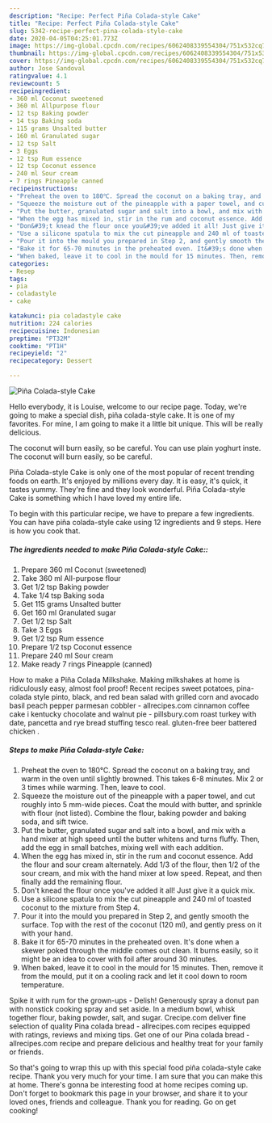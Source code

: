 ```yaml
---
description: "Recipe: Perfect Piña Colada-style Cake"
title: "Recipe: Perfect Piña Colada-style Cake"
slug: 5342-recipe-perfect-pina-colada-style-cake
date: 2020-04-05T04:25:01.773Z
image: https://img-global.cpcdn.com/recipes/6062408339554304/751x532cq70/pina-colada-style-cake-recipe-main-photo.jpg
thumbnail: https://img-global.cpcdn.com/recipes/6062408339554304/751x532cq70/pina-colada-style-cake-recipe-main-photo.jpg
cover: https://img-global.cpcdn.com/recipes/6062408339554304/751x532cq70/pina-colada-style-cake-recipe-main-photo.jpg
author: Jose Sandoval
ratingvalue: 4.1
reviewcount: 5
recipeingredient:
- 360 ml Coconut sweetened
- 360 ml Allpurpose flour
- 12 tsp Baking powder
- 14 tsp Baking soda
- 115 grams Unsalted butter
- 160 ml Granulated sugar
- 12 tsp Salt
- 3 Eggs
- 12 tsp Rum essence
- 12 tsp Coconut essence
- 240 ml Sour cream
- 7 rings Pineapple canned
recipeinstructions:
- "Preheat the oven to 180℃. Spread the coconut on a baking tray, and warm in the oven until slightly browned. This takes 6-8 minutes. Mix 2 or 3 times while warming. Then, leave to cool."
- "Squeeze the moisture out of the pineapple with a paper towel, and cut roughly into 5 mm-wide pieces. Coat the mould with butter, and sprinkle with flour (not listed). Combine the flour, baking powder and baking soda, and sift twice."
- "Put the butter, granulated sugar and salt into a bowl, and mix with a hand mixer at high speed until the butter whitens and turns fluffy. Then, add the egg in small batches, mixing well with each addition."
- "When the egg has mixed in, stir in the rum and coconut essence. Add the flour and sour cream alternately. Add 1/3 of the flour, then 1/2 of the sour cream, and mix with the hand mixer at low speed. Repeat, and then finally add the remaining flour."
- "Don&#39;t knead the flour once you&#39;ve added it all! Just give it a quick mix."
- "Use a silicone spatula to mix the cut pineapple and 240 ml of toasted coconut to the mixture from Step 4."
- "Pour it into the mould you prepared in Step 2, and gently smooth the surface. Top with the rest of the coconut (120 ml), and gently press on it with your hand."
- "Bake it for 65-70 minutes in the preheated oven. It&#39;s done when a skewer poked through the middle comes out clean. It burns easily, so it might be an idea to cover with foil after around 30 minutes."
- "When baked, leave it to cool in the mould for 15 minutes. Then, remove it from the mould, put it on a cooling rack and let it cool down to room temperature."
categories:
- Resep
tags:
- pia
- coladastyle
- cake

katakunci: pia coladastyle cake
nutrition: 224 calories
recipecuisine: Indonesian
preptime: "PT32M"
cooktime: "PT1H"
recipeyield: "2"
recipecategory: Dessert

---
```



![Piña Colada-style Cake](https://img-global.cpcdn.com/recipes/6062408339554304/751x532cq70/pina-colada-style-cake-recipe-main-photo.jpg)

Hello everybody, it is Louise, welcome to our recipe page. Today, we're going to make a special dish, piña colada-style cake. It is one of my favorites. For mine, I am going to make it a little bit unique. This will be really delicious.

The coconut will burn easily, so be careful. You can use plain yoghurt inste. The coconut will burn easily, so be careful.

Piña Colada-style Cake is only one of the most popular of recent trending foods on earth. It's enjoyed by millions every day. It is easy, it's quick, it tastes yummy. They're fine and they look wonderful. Piña Colada-style Cake is something which I have loved my entire life.


To begin with this particular recipe, we have to prepare a few ingredients. You can have piña colada-style cake using 12 ingredients and 9 steps. Here is how you cook that.

##### The ingredients needed to make Piña Colada-style Cake::

1. Prepare 360 ml Coconut (sweetened)
1. Take 360 ml All-purpose flour
1. Get 1/2 tsp Baking powder
1. Take 1/4 tsp Baking soda
1. Get 115 grams Unsalted butter
1. Get 160 ml Granulated sugar
1. Get 1/2 tsp Salt
1. Take 3 Eggs
1. Get 1/2 tsp Rum essence
1. Prepare 1/2 tsp Coconut essence
1. Prepare 240 ml Sour cream
1. Make ready 7 rings Pineapple (canned)


How to make a Piña Colada Milkshake. Making milkshakes at home is ridiculously easy, almost fool proof! Recent recipes sweet potatoes, pina-colada style pinto, black, and red bean salad with grilled corn and avocado basil peach pepper parmesan cobbler - allrecipes.com cinnamon coffee cake i kentucky chocolate and walnut pie - pillsbury.com roast turkey with date, pancetta and rye bread stuffing tesco real. gluten-free beer battered chicken . 

##### Steps to make Piña Colada-style Cake:

1. Preheat the oven to 180℃. Spread the coconut on a baking tray, and warm in the oven until slightly browned. This takes 6-8 minutes. Mix 2 or 3 times while warming. Then, leave to cool.
1. Squeeze the moisture out of the pineapple with a paper towel, and cut roughly into 5 mm-wide pieces. Coat the mould with butter, and sprinkle with flour (not listed). Combine the flour, baking powder and baking soda, and sift twice.
1. Put the butter, granulated sugar and salt into a bowl, and mix with a hand mixer at high speed until the butter whitens and turns fluffy. Then, add the egg in small batches, mixing well with each addition.
1. When the egg has mixed in, stir in the rum and coconut essence. Add the flour and sour cream alternately. Add 1/3 of the flour, then 1/2 of the sour cream, and mix with the hand mixer at low speed. Repeat, and then finally add the remaining flour.
1. Don&#39;t knead the flour once you&#39;ve added it all! Just give it a quick mix.
1. Use a silicone spatula to mix the cut pineapple and 240 ml of toasted coconut to the mixture from Step 4.
1. Pour it into the mould you prepared in Step 2, and gently smooth the surface. Top with the rest of the coconut (120 ml), and gently press on it with your hand.
1. Bake it for 65-70 minutes in the preheated oven. It&#39;s done when a skewer poked through the middle comes out clean. It burns easily, so it might be an idea to cover with foil after around 30 minutes.
1. When baked, leave it to cool in the mould for 15 minutes. Then, remove it from the mould, put it on a cooling rack and let it cool down to room temperature.


Spike it with rum for the grown-ups - Delish! Generously spray a donut pan with nonstick cooking spray and set aside. In a medium bowl, whisk together flour, baking powder, salt, and sugar. Crecipe.com deliver fine selection of quality Pina colada bread - allrecipes.com recipes equipped with ratings, reviews and mixing tips. Get one of our Pina colada bread - allrecipes.com recipe and prepare delicious and healthy treat for your family or friends. 

So that's going to wrap this up with this special food piña colada-style cake recipe. Thank you very much for your time. I am sure that you can make this at home. There's gonna be interesting food at home recipes coming up. Don't forget to bookmark this page in your browser, and share it to your loved ones, friends and colleague. Thank you for reading. Go on get cooking!
